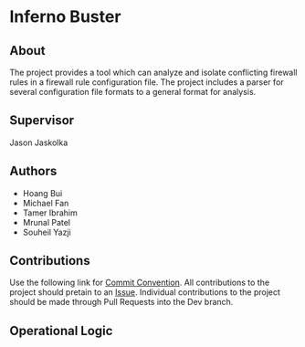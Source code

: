 # Inferno Buster

## About
The project provides a tool which can analyze and isolate conflicting firewall rules in a firewall rule configuration file. The project includes a parser for several configuration file formats to a general format for analysis. 

## Supervisor
Jason Jaskolka

## Authors
- Hoang Bui
- Michael Fan
- Tamer Ibrahim
- Mrunal Patel
- Souheil Yazji

## Contributions
Use the following link for [Commit Convention](https://www.conventionalcommits.org/en/v1.0.0/). All contributions to the project should pretain to an [Issue](https://github.com/mpfan/InfernoBuster/issues). Individual contributions to the project should be made through Pull Requests into the Dev branch.

## Operational Logic
